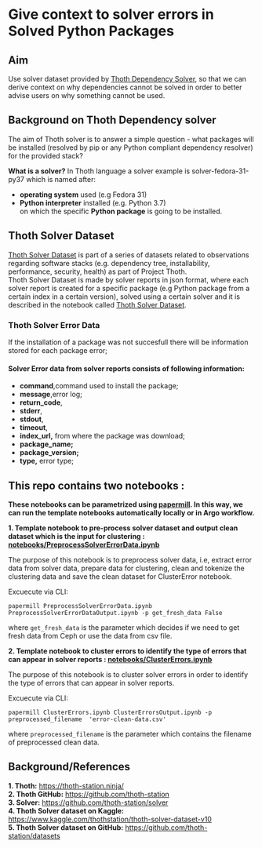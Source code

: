 # Give context to solver errors in Solved Python Packages

## Aim
Use solver dataset provided by [Thoth Dependency Solver](https://github.com/thoth-station/solver), so that we can derive context on why dependencies cannot be solved in order to better advise users on why something cannot be used.

## Background on Thoth Dependency solver
The aim of Thoth solver is to answer a simple question - what packages will be installed (resolved by pip or any Python compliant dependency resolver) for the provided stack? 

**What is a solver?**
In Thoth language a solver example is solver-fedora-31-py37 which is named after:
- **operating system** used (e.g Fedora 31)
- **Python interpreter** installed (e.g. Python 3.7)\
on which the specific **Python package** is going to be installed.


## Thoth Solver Dataset 
[Thoth Solver Dataset](https://github.com/thoth-station/datasets) is part of a series of datasets related to observations regarding software stacks (e.g. dependency tree, installability, performance, security, health) as part of Project Thoth. \
Thoth Solver Dataset is made by solver reports in json format, where each solver report is created for a specific package (e.g Python package from a certain index in a certain version), solved using a certain solver and it is described in the notebook called [Thoth Solver Dataset](https://github.com/thoth-station/datasets/blob/master/notebooks/thoth-solver-dataset/ThothSolverDataset.ipynb).


### Thoth Solver Error Data
If the installation of a package was not succesfull there will be information stored for each package error;
#### Solver Error data from solver reports consists of following information:
- **command**,command used to install the package;
- **message**,error log;
- **return_code**,
- **stderr**,
- **stdout**,
- **timeout**,
- **index_url,** from where the package was download;
- **package_name;**
- **package_version;**
- **type,** error type;


## This repo contains two notebooks :
**These notebooks can be parametrized using [papermill](https://github.com/nteract/papermill). In this way, we can run the template notebooks automatically locally or in Argo workflow.**

**1. Template notebook to pre-process solver dataset and output clean dataset which is the input for clustering : [notebooks/PreprocessSolverErrorData.ipynb](notebooks/PreprocessSolverErrorData.ipynb)** 

The purpose of this notebook is to preprocess solver data, i.e, extract error data from solver data, prepare data for clustering, clean and tokenize the clustering data and save the clean dataset for ClusterError notebook.

Excuecute via CLI: 
 ```
 papermill PreprocessSolverErrorData.ipynb PreprocessSolverErrorDataOutput.ipynb -p get_fresh_data False
 ```
 where `get_fresh_data` is the parameter which decides if we need to get fresh data from Ceph or use the data from csv file.
 
**2. Template notebook to cluster errors to identify the type of errors that can appear in solver reports : [notebooks/ClusterErrors.ipynb](notebooks/ClusterErrors.ipynb)** 

The purpose of this notebook is to cluster solver errors in order to identify the type of errors that can appear in solver reports.

 Excuecute via CLI: 
 ```
 papermill ClusterErrors.ipynb ClusterErrorsOutput.ipynb -p preprocessed_filename  'error-clean-data.csv'
 ```
 where `preprocessed_filename` is the parameter which contains the filename of preprocessed clean data.

## Background/References
**1. Thoth:** https://thoth-station.ninja/ \
**2. Thoth GitHub:** https://github.com/thoth-station \
**3. Solver:** https://github.com/thoth-station/solver \
**4. Thoth Solver dataset on Kaggle:** https://www.kaggle.com/thothstation/thoth-solver-dataset-v10 \
**5. Thoth Solver dataset on GitHub:** https://github.com/thoth-station/datasets 
